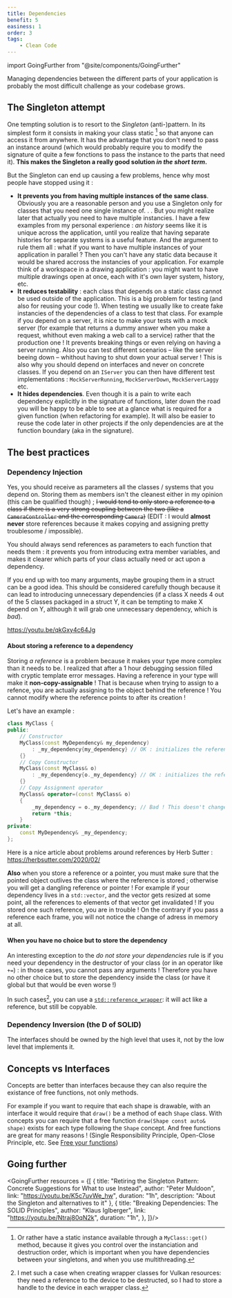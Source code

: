 ```yaml
---
title: Dependencies
benefit: 5
easiness: 1
order: 3
tags:
    - Clean Code
---
```

import GoingFurther from "@site/components/GoingFurther"

Managing dependencies between the different parts of your application is probably the most difficult challenge as your codebase grows.

## The Singleton attempt

One tempting solution is to resort to the *Singleton* (anti-)pattern. In its simplest form it consists in making your class static [^1] so that anyone can access it from anywhere. It has the advantage that you don't need to pass an instance around (which would probably require you to modify the signature of quite a few fonctions to pass the instance to the parts that need it). **This makes the Singleton a really good solution _in the short term_.**

[^1]: Or rather have a static instance available through a ```MyClass::get()``` method, because it gives you control over the instanciation and destruction order, which is important when you have dependencies between your singletons, and when you use multithreading.

But the Singleton can end up causing a few problems, hence why most people have stopped using it :

- **It prevents you from having multiple instances of the same class**. Obviously you are a reasonable person and you use a Singleton only for classes that you need one single instance of. . . But you might realize later that actually you need to have multiple instancies.
I have a few examples from my personal experience : *an history* seems like it is unique across the application, until you realize that having separate histories for separate systems is a useful feature. And the argument to rule them all : what if you want to have multiple instances of your application in parallel ? Then you can't have any static data because it would be shared accross the instancies of your application. For example think of a workspace in a drawing application : you might want to have multiple drawings open at once, each with it's own layer system, history, etc.
- **It reduces testability** : each class that depends on a static class cannot be used outside of the application. This is a big problem for testing (and also for reusing your code !). When testing we usually like to create fake instancies of the dependencies of a class to test that class. For example if you depend on a server, it is nice to make your tests with a mock server (for example that returns a dummy answer when you make a request, whithout even making a web call to a service) rather that the production one ! It prevents breaking things or even relying on having a server running. Also you can test different scenarios – like the server beeing down – whithout having to shut down your actual server ! 
This is also why you should depend on interfaces and never on concrete classes. If you depend on an ```IServer``` you can then have different test implementations : ```MockServerRunning```, ```MockServerDown```, ```MockServerLaggy``` etc.
- **It hides dependencies**. Even though it is a pain to write each dependency explicitly in the signature of functions, later down the road you will be happy to be able to see at a glance what is required for a given function (when refactoring for example). It will also be easier to reuse the code later in other projects if the only dependencies are at the function boundary (aka in the signature).

## The best practices

### Dependency Injection
Yes, you should receive as parameters all the classes / systems that you depend on. Storing them as members isn't the cleanest either in my opinion (this can be qualified though) ; ~~I would tend to only store a reference to a class if there is a very strong coupling between the two (like a ```CameraController``` and the corresponding ```Camera```)~~ (EDIT : I would **almost never** store references because it makes copying and assigning pretty troublesome / impossible).

You should always send references as parameters to each function that needs them : it prevents you from introducing extra member variables, and makes it clearer which parts of your class actually need or act upon a dependency.

If you end up with too many arguments, maybe grouping them in a struct can be a good idea. This should be considered carefully though because it can lead to introducing unnecessary dependencies (if a class X needs 4 out of the 5 classes packaged in a struct Y, it can be tempting to make X depend on Y, although it will grab one unnecessary dependency, which is *bad*).

https://youtu.be/qkGxy4c64Jg

#### About storing a reference to a dependency

Storing *a reference* is a problem because it makes your type more complex than it needs to be. I realized that after a 1 hour debugging session filled with cryptic template error messages. 
Having a reference in your type will make it **non-copy-assignable** ! That is because when trying to assign to a refence, you are actually assigning to the object behind the reference ! You cannot modify where the reference points to after its creation !

Let's have an example :
```cpp
class MyClass {
public:
    // Constructor
    MyClass(const MyDependency& my_dependency) 
        : _my_dependency{my_dependency} // OK : initializes the reference to point to my_dependency
    {}
    // Copy Constructor
    MyClass(const MyClass& o)
        : _my_dependency{o._my_dependency} // OK : initializes the reference to point to o.my_dependency
    {}
    // Copy Assignment operator
    MyClass& operator=(const MyClass& o)
    {
        _my_dependency = o._my_dependency; // Bad ! This doesn't change where the reference is pointing to, but instead tries to modify the object that the reference points to ! Here this is a compile error because _my_dependency is a const&, but if it was not const, that would be a silent bug modifying the object pointed to by _my_dependency!!!
        return *this;
    }
private:
    const MyDependency& _my_dependency;
};
```

Here is a nice article about problems around references by Herb Sutter : https://herbsutter.com/2020/02/

**Also** when you store a reference or a pointer, you must make sure that the pointed object outlives the class where the reference is stored ; otherwise you will get a dangling reference or pointer !
For example if your dependency lives in a ```std::vector```, and the vector gets resized at some point, all the references to elements of that vector get invalidated ! If you stored one such reference, you are in trouble ! On the contrary if you pass a reference each frame, you will not notice the change of adress in memory at all.

#### When you have no choice but to store the dependency

An interesting exception to the *do not store your dependencies* rule is if you need your dependency in the destructor of your class (or in an operator like ```+=```) : in those cases, you cannot pass any arguments ! Therefore you have no other choice but to store the dependency inside the class (or have it global but that would be even worse !)

In such cases[^2], you can use a [`std::reference_wrapper`](https://en.cppreference.com/w/cpp/utility/functional/reference_wrapper): it will act like a reference, but still be copyable.

[^2]: I met such a case when creating wrapper classes for Vulkan resources: they need a reference to the device to be destructed, so I had to store a handle to the device in each wrapper class.

### Dependency Inversion (the D of SOLID)

The interfaces should be owned by the high level that uses it, not by the low level that implements it.

## Concepts vs Interfaces

Concepts are better than interfaces because they can also require the existance of free functions, not only methods.

For example if you want to require that each shape is drawable, with an interface it would require that ```draw()``` be a method of each ```Shape``` class. With concepts you can require that a free function ```draw(Shape const auto& shape)``` exists for each type following the ```Shape``` concept. And free functions are great for many reasons ! (Single Responsibility Principle, Open-Close Principle, etc. See [Free your functions](https://www.youtube.com/watch?v=WLDT1lDOsb4))

## Going further

<GoingFurther resources = {[
    {
        title: "Retiring the Singleton Pattern: Concrete Suggestions for What to use Instead",
        author: "Peter Muldoon",
        link: "https://youtu.be/K5c7uvWe_hw",
        duration: "1h",
        description: "About the Singleton and alternatives to it"
    },
    {
        title: "Breaking Dependencies: The SOLID Principles",
        author: "Klaus Iglberger",
        link: "https://youtu.be/Ntraj80qN2k",
        duration: "1h",
    },
]}/>